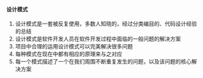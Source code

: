 #### 设计模式
1. 设计模式是一套被反复使用，多数人知晓的，经过分类编目的、代码设计经验的总结
2. 设计模式是软件开发人员在软件开发过程中面临的一般问题的解决方案
3. 项目中合理的运用设计模式可以完美解决很多问题
4. 每种模式在现在中都有相应的原理来与之对应
5. 每一个模式描述了一个在我们周围不断重复发生的问题，以及该问题的核心解决方案
